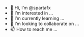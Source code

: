 - 👋 Hi, I’m @spartafx
- 👀 I’m interested in ...
- 🌱 I’m currently learning ...
- 💞️ I’m looking to collaborate on ...
- 📫 How to reach me ...

<!---
spartafx/spartafx is a ✨ special ✨ repository because its `README.md` (this file) appears on your GitHub profile.
You can click the Preview link to take a look at your changes.
--->
